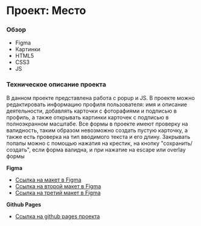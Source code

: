 # Проект: Место

### Обзор

* Figma
* Картинки
* HTML5
* CSS3
* JS

### Техническое описание проекта
В данном проекте представлена работа с popup и JS. В проекте можно редактировать информацию профиля пользователя: имя и описание деятельности, добавлять карточки с фоторафиями и подписью в профиль, а также открывать картинки карточек с подписью в полноэкранном масштабе. Все формы в проекте имеют проверку на валидность, таким образом невозможно создать пустую карточку, а также есть проверка на тип вводимого текста и его длину. Закрывать попапы можно с помощью нажатия на крестик, на кнопку "сохранить/создать", если форма валидна, и при нажатие на escape или overlay формы

**Figma**

* [Ссылка на макет в Figma](https://www.figma.com/file/2cn9N9jSkmxD84oJik7xL7/JavaScript.-Sprint-4?node-id=0%3A1)
* [Ссылка на второй макет в Figma](https://www.figma.com/file/bjyvbKKJN2naO0ucURl2Z0/JavaScript.-Sprint-5?node-id=0%3A1)
* [Ссылка на третий макет в Figma](https://www.figma.com/file/kRVLKwYG3d1HGLvh7JFWRT/JavaScript.-Sprint-6?type=design&node-id=1124-73&mode=design&t=ue867aLu2dlZXgEH-0)

**Github Pages**

* [Ссылка на github pages проекта](https://ras-svet.github.io/mesto/)